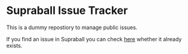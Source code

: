 Supraball Issue Tracker
======

This is a dummy repostiory to manage public issues.

If you find an issue in Supraball you can check [here](https://github.com/supraball/issues/issues) whether it already exists.

